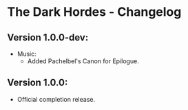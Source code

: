 The Dark Hordes - Changelog
===========================

Version 1.0.0-dev:
------------------
* Music:
  * Added Pachelbel's Canon for Epilogue.


Version 1.0.0:
--------------
* Official completion release.

